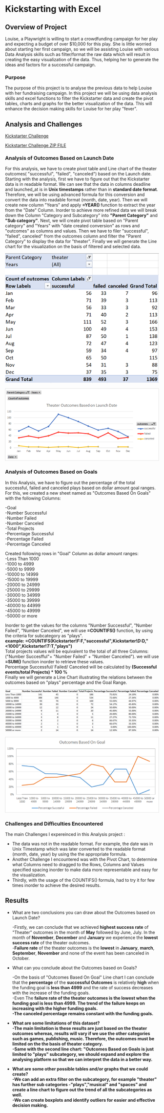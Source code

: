 
# Kickstarting with Excel

## Overview of Project

Louise, a Playwright is willing to start a crowdfunding campaign for her play and expecting a budget of over $10,000 for this play. She is little worried about starting her first campaign, so we will be assisting Louise with various Data Analysis skills such as filter/format the raw data which will result in creating the easy visualization of the data. Thus, helping her to generate the ideas and factors for a successful campaign.


### Purpose

The purpose of this project is to analyse the previous data to help Louise with her fundraising campaign. In this project we will be using data analysis skills and excel functions to filter the Kickstarter data and create the pivot tables, charts and graphs for the better visualization of the data. This will enhance the decision making skills for Louise for her play "fever".

## Analysis and Challenges

[Kickstarter Challenge](/Kickstarter_Challenge.xlsx) <br/>

[Kickstarter Challenge ZIP FILE](/Kickstarter_Challenge.zip)

### Analysis of Outcomes Based on Launch Date

For this analysis, we have to create pivot table and Line chart of the theater outcomes( "successful", "failed", "canceled") based on the Launch date.
Starting with the analysis, first we have to figure out that the Kickstarter data is in readable format. We can see that the data in columns deadline and launched_at is in <b>Unix timestamps</b> rather than in <b>standard date format</b>. Therefore, we will be using advanced formula for this conversion and convert the data into readable format (month, date, year). Then we will create new column "Years" and apply <b>=YEAR() </b> function to extract the year from the "Date" Column. 
Inorder to achieve more refined data we will break down the Column "Category and Subcategory" into <b>"Parent Category"</b> and <b>"Sub category"</b>.
Next, we will create pivot table based on "Parent category" and "Years" with "date created conversion" as rows and "outcomes" as columns and values. Then we have to filer "successful", "failed", canceled" from the outcomes column and filter the "Parent Category" to display the data for "theater".
Finally we will generate the Line chart for the visualization on the basis of filtered and selected data.

![Test Image](/Resources/PivotChart_Outcomes_vs_Launch.png) <br/>

![Test Image](/Resources/Theater_Outcomes_vs_Launch.png)

### Analysis of Outcomes Based on Goals

In this Analysis, we have to figure out the percentage of the total successful, failed and canceled plays based on dollar amount goal ranges.
For this, we created a new sheet named as "Outcomes Based On Goals" with the following Columns: <br />

-Goal <br />
-Number Successful <br />
-Number Failed <br />
-Number Canceled <br />
-Total Projects <br />
-Percentage Successful <br />
-Percentage Failed <br />
-Percentage Canceled <br />

Created following rows in "Goal" Column as dollar amount ranges: <br />
-Less Than 1000 <br />
-1000 to 4999 <br />
-5000 to 9999 <br />
-10000 to 14999 <br />
-15000 to 19999 <br />
-20000 to 24999 <br />
-25000 to 29999 <br />
-30000 to 34999 <br />
-35000 to 39999 <br />
-40000 to 44999 <br />
-45000 to 49999 <br />
-50000 or more <br />

Inorder to get the values for the columns "Number Successful", "Number Failed", "Number Canceled", we will use <b>=COUNTIFS()</b> function, by using the criteria for subcategory as "plays". <br />
<b>example: =COUNTIFS(Kickstarter!$F:$F,"successful",Kickstarter!$D:$D,"<1000",Kickstarter!$T:$T,"plays") </b>
<br />
Total projects values will be equivalent to the total of all three Columns: ("Number Succesfful"+ "Number Failed" + "Number Canceled"). we will use <b>=SUM()</b> function inorder to retrieve these values. <br />
Percentage Successful/ Failed/ Canceled will be calculated by <b>(Successful events/total Projects) * 100 %</b> <br />
Finally we will generate a Line Chart illustrating the relations between the outcomes based on "plays" percentage and the Goal Range.

![Test Image](/Resources/PivotChart_Outcomes_vs_Goals.png)</br>
  
![Test Image](/Resources/Outcomes_vs_Goals.png)


### Challenges and Difficulties Encountered
The main Challenges I expereinced in this Analysis project : <br />
- The data was not in the readable format. For example, the date was in Unix Timestamp which was later converted to the readable format (month, date, year) by using the the appropriate formula. <br />
- Another Challenge I encountered was with the Pivot Chart, to determine what Columns need to dragged to the Rows, Columns and Values specified spacing inorder to make data more representable and easy for the visualization. <br />
- Thirdly, with the usage of the COUNTIFS() formula, had to try it for few times inorder to achieve the desired results.



## Results

- What are two conclusions you can draw about the Outcomes based on Launch Date?

  -Firstly, we can conclude that we achieved <b>highest success rate</b> of "Theater" outcomes in the month of <b>May</b> followed by June, July. In the month of <b>November</b>, <b>December</b> and <b>January</b> we experience the <b>lowest success rate</b> of the theater outcomes. <br />
  -<b>Failure rate</b> of the theater outcomes is the <b>lowest</b> in <b>January</b>, <b>march</b>, <b>September</b>, <b>November</b> and none of the event has been canceled in October.<br />


- What can you conclude about the Outcomes based on Goals?

  -On the basis of "Outcomes Based On Goal" Line chart I can conclude that the <b>percentage</b> of the <b>successful Outcomes</b> is relatively <b>high</b> when the funding goal is <b>less than 4999</b> and the rate of success decreases with the increase of the funding goals.<br />
  -Even The <b>failure rate<b> of the theater outcomes is the <b>lowest</b> when the funding goal is <b>less than 4999</b>. The trend of the failure keeps on increasing with the higher funding goals. <br />
-The <b>canceled percentage</b> remains <b>constant</b> with the funding goals.<br />



- What are some limitations of this dataset? <br />
   -The main limitation is these results are just based on the theater outcomes whereas, results will vary if we use the other categories such as games, publishing, music. Therefore, the outcomes must be limited on the the basis of theater category. <br />
   -Same with the second line chart: "Outcomes Based on Goals is just limited to "plays" subcategory, we should expand and explore the analysing platform so that we can interpret the data in a better way. <br />

- What are some other possible tables and/or graphs that we could create? <br />
  -We can add an extra filter on the subcategory, for example "theater" has further sub categories -"plays","musical" and "spaces" and create a line chart to figure out the trend of all the subcategories as well. <br />
  -We can create boxplots and identify outliers for easier and effective decision making.
